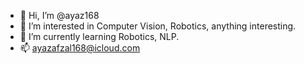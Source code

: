 - 👋 Hi, I’m @ayaz168
- 👀 I’m interested in Computer Vision, Robotics, anything interesting.
- 🌱 I’m currently learning Robotics, NLP.
- 📫 ayazafzal168@icloud.com

<!---
ayaz168/ayaz168 is a ✨ special ✨ repository because its `README.md` (this file) appears on your GitHub profile.
You can click the Preview link to take a look at your changes.
--->
